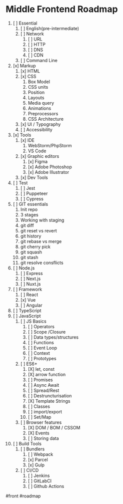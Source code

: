 # Middle Frontend Roadmap

1. [ ] Essential
	1. [ ] English(pre-intermediate)
	2. [ ] Network
		1. [ ] URL
		2. [ ] HTTP
		3. [ ] DNS
		4. [ ] CDN
	3. [ ] Command Line
2. [x] Markup
	1. [x] HTML
	2. [x] CSS
		1. Box Model
		2. CSS units
		3. Position
		4. Layouts
		5. Media query
		6. Animations
		8. Preprocessors
		9. CSS Architecture
	3. [x] UI / Typography
	4. [ ] Accessibility
3. [x] Tools
	1. [x] IDE
		1. WebStorm/PhpStorm
		2. VS Code
	2. [x] Graphic editors
		1. [x] Figma
		2. [x] Adobe Photoshop
		3. [x] Adobe Illustrator
	3. [x] Dev Tools
4. [ ] Test
	1. [ ] Jest
	2. [ ] Puppeteer
	3. [ ] Cypress
5. [ ] GIT essentials
	1. Init repo
	2. 3 stages
	3. Working with staging
	4. git diff
	5. git reset vs revert
	6. git history
	7. git rebase vs merge
	8. git cherry pick
	9. git squash
	10. git stash
	11. git resolve consflicts
6. [ ] Node.js
	1. [ ] Express
	2. [ ] Next.js
	3. [ ] Nuxt.js
7. [ ] Framework
	1. [ ] React
	2. [x] Vue
	3. [ ] Angular
8. [ ] TypeScript
9. [ ] JavaScript
	1. [ ] JS Basics
		1. [ ] Operators
		2. [ ] Scope /Closure
		3. [ ] Data types/structures
		4. [ ] Functions
		5. [ ] Event Loop
		6. [ ] Context
		7. [ ] Prototypes
	2. [ ] ES6+
		1. [X] let, const
		2. [X] arrow function
		3. [ ] Promises
		4. [ ] Async Await
		5. [ ] Spread/Rest
		6. [ ] Destruncturisation
		7. [X] Template Strings
		8. [ ] Classes
		9. [ ] import/export
		10. [ ] Set/Map
	3. [ ] Browser features
		1. [X] DOM / BOM / CSSOM
		2. [X] Events
		4. [ ] Storing data
10. [ ] Build Tools
	1. [ ] Bundlers
		1. [ ] Webpack
		2. [x] Parcel
		3. [x] Gulp
	2. [ ] CI/CD
		1. [ ] Jenkins
		3. [ ] GitLabCI
		4. [ ] Github Actions

#front #roadmap